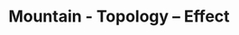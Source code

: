 ---
title: Mountain - Topology – Effect
builder: true
type: coming-soon

# Content section
sections:
  - headerSection
  - servicesSection
  - subscribeSection
  - contactSection
  - mapSection

# Background effect
topologyEffect: 
  enable: true
   ### Use C++ Hex colors for this effects. Recommended free program ColorMania.
  backgroundColor: 0x89964e
  color: 0x2222

---